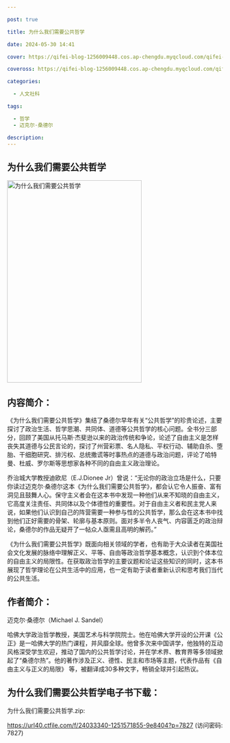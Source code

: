 ```yaml
---

post: true

title: 为什么我们需要公共哲学

date: 2024-05-30 14:41

cover: https://qifei-blog-1256009448.cos.ap-chengdu.myqcloud.com/qifei-blog/s34391252.jpg

coveross: https://qifei-blog-1256009448.cos.ap-chengdu.myqcloud.com/qifei-blog/s34391252.jpg

categories:

  - 人文社科

tags:

  - 哲学
  - 迈克尔·桑德尔

description:
---
```


## 为什么我们需要公共哲学

<img alt="为什么我们需要公共哲学" class="aligncenter loading" data-was-processed="true" decoding="async" fetchpriority="high" height="471" src="https://qifei-blog-1256009448.cos.ap-chengdu.myqcloud.com/qifei-blog/s34391252.jpg" style="cursor: zoom-in;" width="314"/>

## 内容简介：

《为什么我们需要公共哲学》集结了桑德尔早年有关“公共哲学”的珍贵论述，主要探讨了政治生活、哲学思潮、共同体、道德等公共哲学的核心问题。全书分三部分，回顾了美国从托马斯·杰斐逊以来的政治传统和争论，论述了自由主义是怎样丧失其道德与公民言论的，探讨了州营彩票、名人隐私、平权行动、辅助自杀、堕胎、干细胞研究、排污权、总统撒谎等时事热点的道德与政治问题，评论了哈特曼、杜威、罗尔斯等思想家各种不同的自由主义政治理论。

乔治城大学教授迪欧尼（E.J.Dionee Jr）曾说：“无论你的政治立场是什么，只要你读过迈克尔·桑德尔这本《为什么我们需要公共哲学》，都会认它令人振奋、富有洞见且鼓舞人心。保守主义者会在这本书中发现一种他们从来不知晓的自由主义，它高度关注责任、共同体以及个体德性的重要性。对于自由主义者和民主党人来说，如果他们认识到自己的阵营需要一种参与性的公共哲学，那么会在这本书中找到他们正好需要的骨架、轮廓与基本原则。面对多半令人丧气、内容匮乏的政治辩论，桑德尔的作品无疑开了一帖众人亟需且高明的解药。”

《为什么我们需要公共哲学》既面向相关领域的学者，也有助于大众读者在美国社会文化发展的脉络中理解正义、平等、自由等政治哲学基本概念，认识到个体本位的自由主义的局限性。在获取政治哲学的主要议题和论证这些知识的同时，这本书展现了哲学理论在公共生活中的应用，也一定有助于读者重新认识和思考我们当代的公共生活。

## 作者简介：

迈克尔·桑德尔（Michael J. Sandel）

哈佛大学政治哲学教授，美国艺术与科学院院士。他在哈佛大学开设的公开课《公正》是一哈佛大学的热门课程，并风靡全球。他曾多次来中国讲学，他独特的互动风格深受学生欢迎，推动了国内的公共哲学讨论，并在学术界、教育界等多领域掀起了“桑德尔热”。他的著作涉及正义、德性、民主和市场等主题，代表作品有《自由主义与正义的局限》 等，被翻译成30多种文字，畅销全球并引起热议。

## 为什么我们需要公共哲学电子书下载：

为什么我们需要公共哲学.zip: 

https://url40.ctfile.com/f/24033340-1251571855-9e8404?p=7827 (访问密码: 7827)
